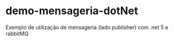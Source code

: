 # demo-mensageria-dotNet
Exemplo de utilização de mensageria (lado publisher) com .net 5 e rabbitMQ
